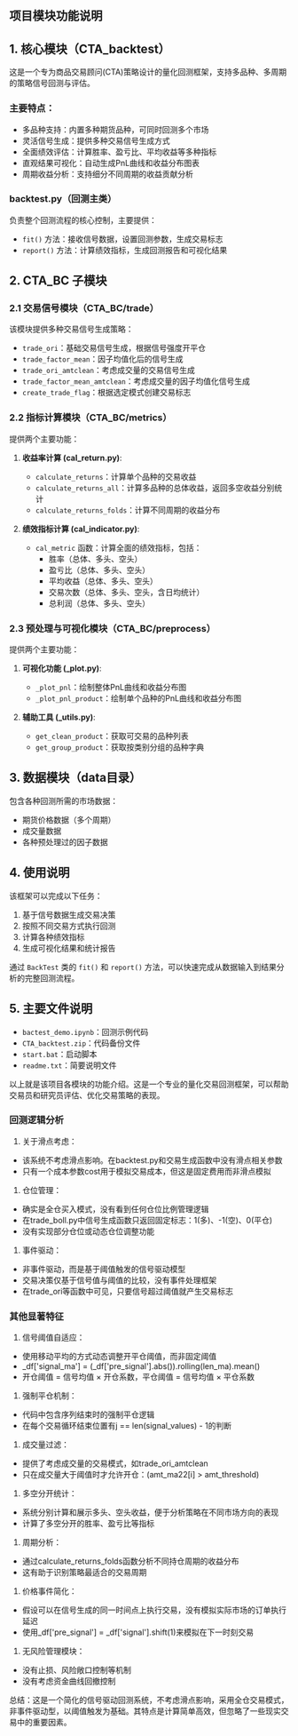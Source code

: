 ## 项目模块功能说明

## 1. 核心模块（CTA_backtest）

这是一个专为商品交易顾问(CTA)策略设计的量化回测框架，支持多品种、多周期的策略信号回测与评估。

### 主要特点：

- 多品种支持：内置多种期货品种，可同时回测多个市场
- 灵活信号生成：提供多种交易信号生成方式
- 全面绩效评估：计算胜率、盈亏比、平均收益等多种指标
- 直观结果可视化：自动生成PnL曲线和收益分布图表
- 周期收益分析：支持细分不同周期的收益贡献分析

### backtest.py（回测主类）

负责整个回测流程的核心控制，主要提供：

- `fit()` 方法：接收信号数据，设置回测参数，生成交易标志
- `report()` 方法：计算绩效指标，生成回测报告和可视化结果

## 2. CTA_BC 子模块

### 2.1 交易信号模块（CTA_BC/trade）

该模块提供多种交易信号生成策略：

- `trade_ori`：基础交易信号生成，根据信号强度开平仓
- `trade_factor_mean`：因子均值化后的信号生成
- `trade_ori_amtclean`：考虑成交量的交易信号生成
- `trade_factor_mean_amtclean`：考虑成交量的因子均值化信号生成
- `create_trade_flag`：根据选定模式创建交易标志

### 2.2 指标计算模块（CTA_BC/metrics）

提供两个主要功能：

1. **收益率计算 (cal_return.py)**:

   - `calculate_returns`：计算单个品种的交易收益
   - `calculate_returns_all`：计算多品种的总体收益，返回多空收益分别统计
   - `calculate_returns_folds`：计算不同周期的收益分布
2. **绩效指标计算 (cal_indicator.py)**:

   - `cal_metric` 函数：计算全面的绩效指标，包括：
     - 胜率（总体、多头、空头）
     - 盈亏比（总体、多头、空头）
     - 平均收益（总体、多头、空头）
     - 交易次数（总体、多头、空头，含日均统计）
     - 总利润（总体、多头、空头）

### 2.3 预处理与可视化模块（CTA_BC/preprocess）

提供两个主要功能：

1. **可视化功能 (_plot.py)**:

   - `_plot_pnl`：绘制整体PnL曲线和收益分布图
   - `_plot_pnl_product`：绘制单个品种的PnL曲线和收益分布图
2. **辅助工具 (_utils.py)**:

   - `get_clean_product`：获取可交易的品种列表
   - `get_group_product`：获取按类别分组的品种字典

## 3. 数据模块（data目录）

包含各种回测所需的市场数据：

- 期货价格数据（多个周期）
- 成交量数据
- 各种预处理过的因子数据

## 4. 使用说明

该框架可以完成以下任务：

1. 基于信号数据生成交易决策
2. 按照不同交易方式执行回测
3. 计算各种绩效指标
4. 生成可视化结果和统计报告

通过 `BackTest` 类的 `fit()` 和 `report()` 方法，可以快速完成从数据输入到结果分析的完整回测流程。

## 5. 主要文件说明

- `bactest_demo.ipynb`：回测示例代码
- `CTA_backtest.zip`：代码备份文件
- `start.bat`：启动脚本
- `readme.txt`：简要说明文件

以上就是该项目各模块的功能介绍。这是一个专业的量化交易回测框架，可以帮助交易员和研究员评估、优化交易策略的表现。



### 回测逻辑分析

1. 关于滑点考虑：

* 该系统不考虑滑点影响。在backtest.py和交易生成函数中没有滑点相关参数
* 只有一个成本参数cost用于模拟交易成本，但这是固定费用而非滑点模拟

1. 仓位管理：

* 确实是全仓买入模式，没有看到任何仓位比例管理逻辑
* 在trade_boll.py中信号生成函数只返回固定标志：1(多)、-1(空)、0(平仓)
* 没有实现部分仓位或动态仓位调整功能

1. 事件驱动：

* 非事件驱动，而是基于阈值触发的信号驱动模型
* 交易决策仅基于信号值与阈值的比较，没有事件处理框架
* 在trade_ori等函数中可见，只要信号超过阈值就产生交易标志

### 其他显著特征

1. 信号阈值自适应：

* 使用移动平均的方式动态调整开平仓阈值，而非固定阈值
* _df['signal_ma'] = (_df['pre_signal'].abs()).rolling(len_ma).mean()
* 开仓阈值 = 信号均值 × 开仓系数，平仓阈值 = 信号均值 × 平仓系数

1. 强制平仓机制：

* 代码中包含序列结束时的强制平仓逻辑
* 在每个交易循环结束位置有j == len(signal_values) - 1的判断

1. 成交量过滤：

* 提供了考虑成交量的交易模式，如trade_ori_amtclean
* 只在成交量大于阈值时才允许开仓：(amt_ma22[i] > amt_threshold)

1. 多空分开统计：

* 系统分别计算和展示多头、空头收益，便于分析策略在不同市场方向的表现
* 计算了多空分开的胜率、盈亏比等指标

1. 周期分析：

* 通过calculate_returns_folds函数分析不同持仓周期的收益分布
* 这有助于识别策略最适合的交易周期

1. 价格事件简化：

* 假设可以在信号生成的同一时间点上执行交易，没有模拟实际市场的订单执行延迟
* 使用_df['pre_signal'] = _df['signal'].shift(1)来模拟在下一时刻交易

1. 无风险管理模块：

* 没有止损、风险敞口控制等机制
* 没有考虑资金曲线回撤控制

总结：这是一个简化的信号驱动回测系统，不考虑滑点影响，采用全仓交易模式，非事件驱动型，以阈值触发为基础。其特点是计算简单高效，但忽略了一些现实交易中的重要因素。
